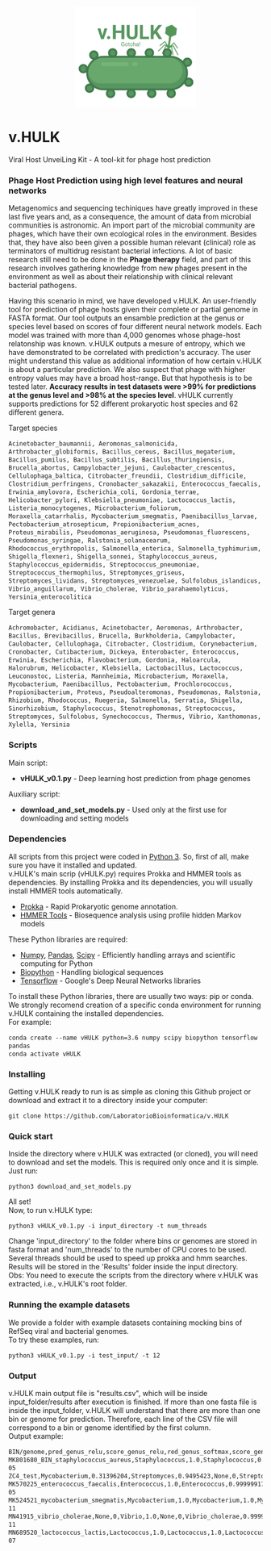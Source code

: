 <p align="center"> <img src="logo_vHULK.png" height="200" alt="vHULK" /> </p>

# v.HULK
Viral Host UnveiLing Kit - A tool-kit for phage host prediction

### Phage Host Prediction using high level features and neural networks
Metagenomics and sequencing techiniques have greatly improved in these last five years and, as a consequence, the amount of data from microbial communities is astronomic. An import part of the microbial community are phages, which have their own ecological roles in the environment. Besides that, they have also been given a possible human relevant (clinical) role as terminators of multidrug resistant bacterial infections. A lot of basic research still need to be done in the **Phage therapy** field, and part of this research involves gathering knowledge from new phages present in the environment as well as about their relationship with clinical relevant bacterial pathogens.

Having this scenario in mind, we have developed v.HULK. An user-friendly tool for prediction of phage hosts given their complete or partial genome in FASTA format. Our tool outputs an ensamble prediction at the genus or species level based on scores of four different neural network models. Each model was trained with more than 4,000 genomes whose phage-host relatonship was known. v.HULK outputs a mesure of entropy, which we have demonstrated to be correlated with prediction's accuracy. The user might understand this value as additional information of how certain v.HULK is about a particular prediction. We also suspect that phage with higher entropy values may have a broad host-range. But that hypothesis is to be tested later. **Accuracy results in test datasets were >99% for predictions at the genus level and >98% at the species level**. vHULK currently supports predictions for 52 different prokaryotic host species and 62 different genera.

Target species
```
Acinetobacter_baumannii, Aeromonas_salmonicida, Arthrobacter_globiformis, Bacillus_cereus, Bacillus_megaterium, Bacillus_pumilus, Bacillus_subtilis, Bacillus_thuringiensis, Brucella_abortus, Campylobacter_jejuni, Caulobacter_crescentus, Cellulophaga_baltica, Citrobacter_freundii, Clostridium_difficile, Clostridium_perfringens, Cronobacter_sakazakii, Enterococcus_faecalis, Erwinia_amylovora, Escherichia_coli, Gordonia_terrae, Helicobacter_pylori, Klebsiella_pneumoniae, Lactococcus_lactis, Listeria_monocytogenes, Microbacterium_foliorum, Moraxella_catarrhalis, Mycobacterium_smegmatis, Paenibacillus_larvae, Pectobacterium_atrosepticum, Propionibacterium_acnes, Proteus_mirabilis, Pseudomonas_aeruginosa, Pseudomonas_fluorescens, Pseudomonas_syringae, Ralstonia_solanacearum, Rhodococcus_erythropolis, Salmonella_enterica, Salmonella_typhimurium, Shigella_flexneri, Shigella_sonnei, Staphylococcus_aureus, Staphylococcus_epidermidis, Streptococcus_pneumoniae, Streptococcus_thermophilus, Streptomyces_griseus, Streptomyces_lividans, Streptomyces_venezuelae, Sulfolobus_islandicus, Vibrio_anguillarum, Vibrio_cholerae, Vibrio_parahaemolyticus, Yersinia_enterocolitica
```
Target genera
```
Achromobacter, Acidianus, Acinetobacter, Aeromonas, Arthrobacter, Bacillus, Brevibacillus, Brucella, Burkholderia, Campylobacter, Caulobacter, Cellulophaga, Citrobacter, Clostridium, Corynebacterium, Cronobacter, Cutibacterium, Dickeya, Enterobacter, Enterococcus, Erwinia, Escherichia, Flavobacterium, Gordonia, Haloarcula, Halorubrum, Helicobacter, Klebsiella, Lactobacillus, Lactococcus, Leuconostoc, Listeria, Mannheimia, Microbacterium, Moraxella, Mycobacterium, Paenibacillus, Pectobacterium, Prochlorococcus, Propionibacterium, Proteus, Pseudoalteromonas, Pseudomonas, Ralstonia, Rhizobium, Rhodococcus, Ruegeria, Salmonella, Serratia, Shigella, Sinorhizobium, Staphylococcus, Stenotrophomonas, Streptococcus, Streptomyces, Sulfolobus, Synechococcus, Thermus, Vibrio, Xanthomonas, Xylella, Yersinia
```


### Scripts
Main script:
   * **vHULK_v0.1.py** - Deep learning host prediction from phage genomes
  
Auxiliary script:
   * **download_and_set_models.py** - Used only at the first use for downloading and setting models
   
### Dependencies

All scripts from this project were coded in [Python 3](https://www.python.org/). So, first of all, make sure you have it installed and updated.  
v.HULK's main scrip (vHULK.py) requires Prokka and HMMER tools as dependencies. By installing Prokka and its dependencies, you will usually install HMMER tools automatically.  

* [Prokka](https://github.com/tseemann/prokka) - Rapid Prokaryotic genome annotation.
* [HMMER Tools](http://www.hmmer.org/) - Biosequence analysis using profile hidden Markov models

These Python libraries are required:

* [Numpy](http://www.numpy.org/), [Pandas](https://pandas.pydata.org/), [Scipy](https://www.scipy.org/) - Efficiently handling arrays and scientific computing for Python
* [Biopython](http://biopython.org/) - Handling biological sequences
* [Tensorflow](https://www.tensorflow.org/) - Google's Deep Neural Networks libraries 


To install these Python libraries, there are usually two ways: pip or conda.  
We strongly recomend creation of a specific conda environment for running v.HULK containing the installed dependencies.  
For example:

```
conda create --name vHULK python=3.6 numpy scipy biopython tensorflow pandas
conda activate vHULK
```

### Installing

Getting v.HULK ready to run is as simple as cloning this Github project or download and extract it to a directory inside your computer:

```
git clone https://github.com/LaboratorioBioinformatica/v.HULK
```

### Quick start

Inside the directory where v.HULK was extracted (or cloned), you will need to download and set the models. 
This is required only once and it is simple. Just run:
```
python3 download_and_set_models.py
```
All set!  
Now, to run v.HULK type:
```
python3 vHULK_v0.1.py -i input_directory -t num_threads
```

Change 'input_directory' to the folder where bins or genomes are stored in fasta format and 'num_threads' to the number of CPU cores to be used. Several threads should be used to speed up prokka and hmm searches.  
Results will be stored in the 'Results' folder inside the input directory.  
Obs: You need to execute the scripts from the directory where v.HULK was extracted, i.e., v.HULK's root folder. 

### Running the example datasets

We provide a folder with example datasets containing mocking bins of RefSeq viral and bacterial genomes.  
To try these examples, run:

```
python3 vHULK_v0.1.py -i test_input/ -t 12
```

### Output
v.HULK main output file is "results.csv", which will be inside input_folder/results after execution is finished. If more than one fasta file is inside the input_folder, v.HULK will understand that there are more than one bin or genome for prediction. Therefore, each line of the CSV file will correspond to a bin or genome identified by the first column.  
Output example:
```
BIN/genome,pred_genus_relu,score_genus_relu,red_genus_softmax,score_genus_softmax,pred_species_relu,score_species_relu,pred_species_softmax,score_species_softmax,final_prediction,entropy
MK801680_BIN_staphylococcus_aureus,Staphylococcus,1.0,Staphylococcus,0.9999988,Staphylococcus_aureus,1.0,Staphylococcus_aureus,0.9999976,Staphylococcus_aureus,1.9657731e-05
ZC4_test,Mycobacterium,0.31396204,Streptomyces,0.9495423,None,0,Streptomyces_griseus,0.4496213,Streptomyces,0.31331635
MK570225_enterococcus_faecalis,Enterococcus,1.0,Enterococcus,0.99999917,None,0,Enterococcus_faecalis,0.9999571,Enterococcus_faecalis,1.4299788e-05
MK524521_mycobacterium_smegmatis,Mycobacterium,1.0,Mycobacterium,1.0,Mycobacterium_smegmatis,1.0,Mycobacterium_smegmatis,1.0,Mycobacterium_smegmatis,1.465061e-11
MN41915_vibrio_cholerae,None,0,Vibrio,1.0,None,0,Vibrio_cholerae,0.99995685,Vibrio_cholerae,1.9252913e-11
MN689520_lactococcus_lactis,Lactococcus,1.0,Lactococcus,1.0,Lactococcus_lactis,1.0,Lactococcus_lactis,0.9999994,Lactococcus_lactis,4.9965405e-07
```
